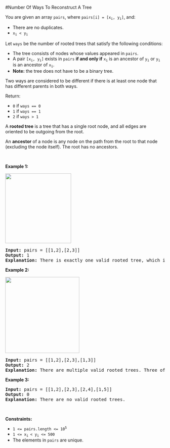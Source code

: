 #Number Of Ways To Reconstruct A Tree
<p>You are given an array <code>pairs</code>, where <code>pairs[i] = [x<sub>i</sub>, y<sub>i</sub>]</code>, and:</p>
<ul>
<li>There are no duplicates.</li>
<li><code>x<sub>i</sub> &lt; y<sub>i</sub></code></li>
</ul>
<p>Let <code>ways</code> be the number of rooted trees that satisfy the following conditions:</p>
<ul>
<li>The tree consists of nodes whose values appeared in <code>pairs</code>.</li>
<li>A pair <code>[x<sub>i</sub>, y<sub>i</sub>]</code> exists in <code>pairs</code> <strong>if and only if</strong> <code>x<sub>i</sub></code> is an ancestor of <code>y<sub>i</sub></code> or <code>y<sub>i</sub></code> is an ancestor of <code>x<sub>i</sub></code>.</li>
<li><strong>Note:</strong> the tree does not have to be a binary tree.</li>
</ul>
<p>Two ways are considered to be different if there is at least one node that has different parents in both ways.</p>
<p>Return:</p>
<ul>
<li><code>0</code> if <code>ways == 0</code></li>
<li><code>1</code> if <code>ways == 1</code></li>
<li><code>2</code> if <code>ways &gt; 1</code></li>
</ul>
<p>A <strong>rooted tree</strong> is a tree that has a single root node, and all edges are oriented to be outgoing from the root.</p>
<p>An <strong>ancestor</strong> of a node is any node on the path from the root to that node (excluding the node itself). The root has no ancestors.</p>
<p> </p>
<p><strong class="example">Example 1:</strong></p>
<img src="https://assets.leetcode.com/uploads/2020/12/03/trees2.png" style="width:208px;height:221px"/>
<pre><strong>Input:</strong> pairs = [[1,2],[2,3]]
<strong>Output:</strong> 1
<strong>Explanation:</strong> There is exactly one valid rooted tree, which is shown in the above figure.
</pre>
<p><strong class="example">Example 2:</strong></p>
<img alt="" src="https://assets.leetcode.com/uploads/2020/12/03/tree.png" style="width:234px;height:241px"/>
<pre><strong>Input:</strong> pairs = [[1,2],[2,3],[1,3]]
<strong>Output:</strong> 2
<strong>Explanation:</strong> There are multiple valid rooted trees. Three of them are shown in the above figures.
</pre>
<p><strong class="example">Example 3:</strong></p>
<pre><strong>Input:</strong> pairs = [[1,2],[2,3],[2,4],[1,5]]
<strong>Output:</strong> 0
<strong>Explanation:</strong> There are no valid rooted trees.</pre>
<p> </p>
<p><strong>Constraints:</strong></p>
<ul>
<li><code>1 &lt;= pairs.length &lt;= 10<sup>5</sup></code></li>
<li><code>1 &lt;= x<sub>i </sub>&lt; y<sub>i</sub> &lt;= 500</code></li>
<li>The elements in <code>pairs</code> are unique.</li>
</ul>
